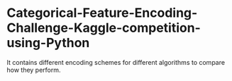 # Categorical-Feature-Encoding-Challenge-Kaggle-competition-using-Python
It contains different encoding schemes for different algorithms to compare how they perform.

